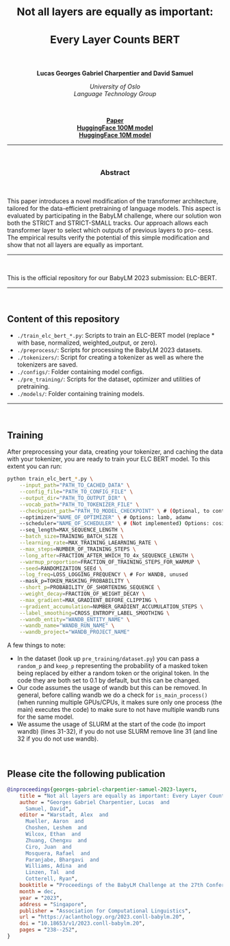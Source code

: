 <h2 align="center"><b><h3>Not all layers are equally as important:</h3><h3>Every Layer Counts BERT</h3></b></h2><br>


<p align="center">
  <b>Lucas Georges Gabriel Charpentier and David Samuel</b>
</p>

<p align="center">
  <i>
    University of Oslo<br>
    Language Technology Group<br>
  </i>
</p>
<br>

<p align="center">
  <a href="https://aclanthology.org/2023.conll-babylm.20/"><b>Paper</b></a><br>
  <a href="https://huggingface.co/lgcharpe/ELC_BERT_baby_100M"><b>HuggingFace 100M model</b></a><br>
  <a href="https://huggingface.co/lgcharpe/ELC_BERT_small_baby_10M"><b>HuggingFace 10M model</b></a>
</p>

_______

<br>

<h3 align="center"><b>Abstract</b></h3><br>

This paper introduces a novel modification of
the transformer architecture, tailored for the
data-efficient pretraining of language models.
This aspect is evaluated by participating in the
BabyLM challenge, where our solution won
both the STRICT and STRICT-SMALL tracks.
Our approach allows each transformer layer to
select which outputs of previous layers to pro-
cess. The empirical results verify the potential
of this simple modification and show that not
all layers are equally as important.

_______

<br>

This is the official repository for our BabyLM 2023 submission: ELC-BERT.

_______

<br>

## Content of this repository

- `./train_elc_bert_*.py`: Scripts to train an ELC-BERT model (replace * with base, normalized, weighted_output, or zero).
- `./preprocess/`: Scripts for processing the BabyLM 2023 datasets.
- `./tokenizers/`: Script for creating a tokenizer as well as where the tokenizers are saved.
- `./configs/`: Folder containing model configs.
- `./pre_training/`: Scripts for the dataset, optimizer and utilities of pretraining.
- `./models/`: Folder containing training models.

_______

<br>

## Training

After preprocessing your data, creating your tokenizer, and caching the data with your tokenizer, you are ready to train your ELC BERT model. To this extent you can run:

```bash
python train_elc_bert_*.py \
    --input_path="PATH_TO_CACHED_DATA" \
    --config_file="PATH_TO_CONFIG_FILE" \
    --output_dir="PATH_TO_OUTPUT_DIR" \
    --vocab_path="PATH_TO_TOKENIZER_FILE" \
    --checkpoint_path="PATH_TO_MODEL_CHECKPOINT" \ # (Optional, to continue training)
    --optimizer="NAME_OF_OPTIMIZER" \ # Options: lamb, adamw
    --scheduler="NAME_OF_SCHEDULER" \ # (Not implemented) Options: cosine
    --seq_length=MAX_SEQUENCE_LENGTH \
    --batch_size=TRAINING_BATCH_SIZE \
    --learning_rate=MAX_TRAINING_LAEARNING_RATE \
    --max_steps=NUMBER_OF_TRAINING_STEPS \
    --long_after=FRACTION_AFTER_WHICH_TO_4x_SEQUENCE_LENGTH \
    --warmup_proportion=FRACTION_OF_TRAINING_STEPS_FOR_WARMUP \
    --seed=RANDOMIZATION_SEEd \
    --log_freq=LOSS_LOGGING_FREQUENCY \ # For WANDB, unused
    --mask_p=TOKEN_MASKING_PROBABILITY \
    --short_p=PROBABILITY_OF_SHORTENING_SEQUENCE \
    --weight_decay=FRACTION_OF_WEIGHT_DECAY \
    --max_gradient=MAX_GRADIENT_BEFORE_CLIPPING \
    --gradient_accumulation=NUMBER_GRADIENT_ACCUMULATION_STEPS \
    --label_smoothing=CROSS_ENTROPY_LABEL_SMOOTHING \
    --wandb_entity="WANDB_ENTITY_NAME" \
    --wandb_name="WANDB_RUN_NAME" \
    --wandb_project="WANDB_PROJECT_NAME"
```

A few things to note:
 - In the dataset (look up `pre_training/dataset.py`) you can pass a `random_p` and `keep_p` representing the probability of a masked token being replaced by either a random token or the original token. In the code they are both set to 0.1 by default, but this can be changed.
 - Our code assumes the usage of wandb but this can be removed. In general, before calling wandb we do a check for `is_main_process()` (when running multiple GPUs/CPUs, it makes sure only one process (the main) executes the code) to make sure to not have multiple wandb runs for the same model.
 - We assume the usage of SLURM at the start of the code (to import wandb) (lines 31-32), if you do not use SLURM remove line 31 (and line 32 if you do not use wandb).
<br>

## Please cite the following publication
```bibtex
@inproceedings{georges-gabriel-charpentier-samuel-2023-layers,
    title = "Not all layers are equally as important: Every Layer Counts {BERT}",
    author = "Georges Gabriel Charpentier, Lucas  and
      Samuel, David",
    editor = "Warstadt, Alex  and
      Mueller, Aaron  and
      Choshen, Leshem  and
      Wilcox, Ethan  and
      Zhuang, Chengxu  and
      Ciro, Juan  and
      Mosquera, Rafael  and
      Paranjabe, Bhargavi  and
      Williams, Adina  and
      Linzen, Tal  and
      Cotterell, Ryan",
    booktitle = "Proceedings of the BabyLM Challenge at the 27th Conference on Computational Natural Language Learning",
    month = dec,
    year = "2023",
    address = "Singapore",
    publisher = "Association for Computational Linguistics",
    url = "https://aclanthology.org/2023.conll-babylm.20",
    doi = "10.18653/v1/2023.conll-babylm.20",
    pages = "238--252",
}
```
